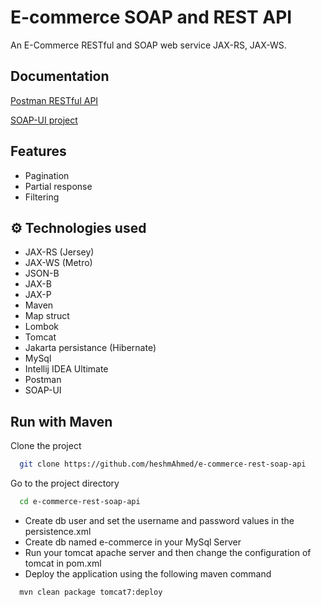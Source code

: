 
# E-commerce SOAP and REST API

An E-Commerce RESTful and SOAP web service JAX-RS, JAX-WS.


## Documentation

[Postman RESTful API](https://documenter.getpostman.com/view/7099221/UyxdKUR6)

[SOAP-UI project](https://github.com/heshmAhmed/e-commerce-rest-soap-api/blob/main/e-commerce-api-soapui-project.xml)



## Features
- Pagination
- Partial response
- Filtering



## ⚙ Technologies used
- JAX-RS (Jersey)
- JAX-WS (Metro)
- JSON-B
- JAX-B
- JAX-P
- Maven
- Map struct
- Lombok
- Tomcat
- Jakarta persistance (Hibernate)
- MySql
- Intellij IDEA Ultimate
- Postman
- SOAP-UI

## Run with Maven
Clone the project

```bash
  git clone https://github.com/heshmAhmed/e-commerce-rest-soap-api
```

Go to the project directory

```bash
  cd e-commerce-rest-soap-api
```
- Create db user and set the username and password values in the persistence.xml
- Create db named e-commerce in your MySql Server 
- Run your tomcat apache server and then change the configuration of tomcat in pom.xml
- Deploy the application using the following maven command
```
  mvn clean package tomcat7:deploy
```
